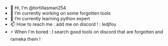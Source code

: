 - 👋 Hi, I’m @tortillasman254
- 👀 I’m currently working on some forgotten tools
- 🌱 I’m currently learning python expert
- 📫 How to reach me : add me on discord ! : ledjfou
- ⚡ When I'm bored : I search good tools on discord that are forgotten and rameka them !

<!---
tortillasman254/tortillasman254 is a ✨ special ✨ repository because its `README.md` (this file) appears on your GitHub profile.
You can click the Preview link to take a look at your changes.
--->
